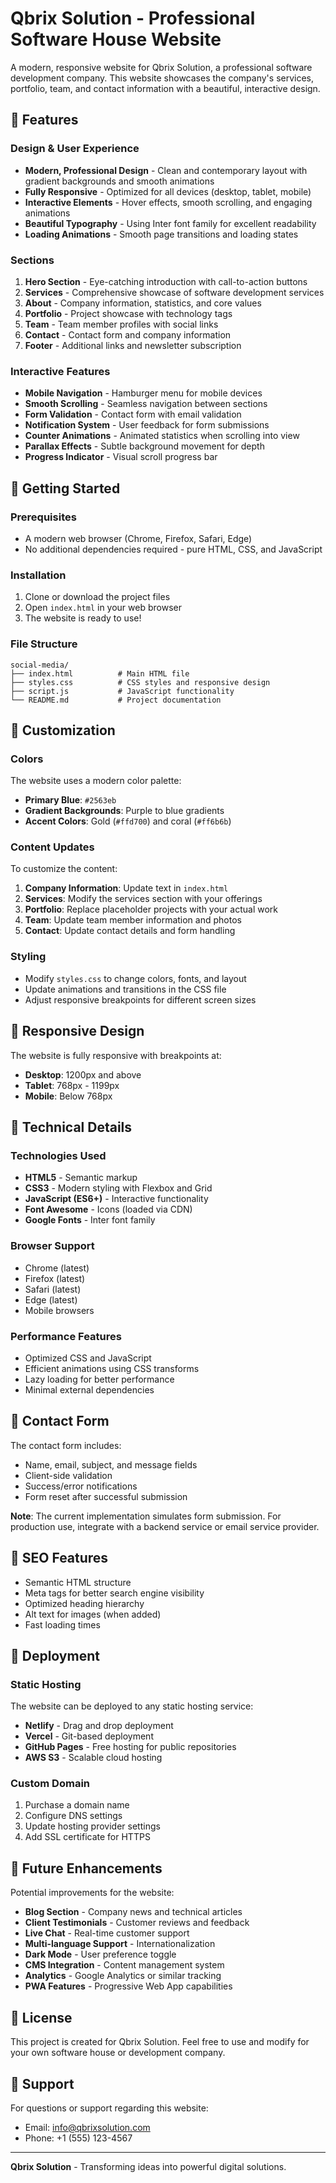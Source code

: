 # Qbrix Solution - Professional Software House Website

A modern, responsive website for Qbrix Solution, a professional software development company. This website showcases the company's services, portfolio, team, and contact information with a beautiful, interactive design.

## 🌟 Features

### Design & User Experience
- **Modern, Professional Design** - Clean and contemporary layout with gradient backgrounds and smooth animations
- **Fully Responsive** - Optimized for all devices (desktop, tablet, mobile)
- **Interactive Elements** - Hover effects, smooth scrolling, and engaging animations
- **Beautiful Typography** - Using Inter font family for excellent readability
- **Loading Animations** - Smooth page transitions and loading states

### Sections
1. **Hero Section** - Eye-catching introduction with call-to-action buttons
2. **Services** - Comprehensive showcase of software development services
3. **About** - Company information, statistics, and core values
4. **Portfolio** - Project showcase with technology tags
5. **Team** - Team member profiles with social links
6. **Contact** - Contact form and company information
7. **Footer** - Additional links and newsletter subscription

### Interactive Features
- **Mobile Navigation** - Hamburger menu for mobile devices
- **Smooth Scrolling** - Seamless navigation between sections
- **Form Validation** - Contact form with email validation
- **Notification System** - User feedback for form submissions
- **Counter Animations** - Animated statistics when scrolling into view
- **Parallax Effects** - Subtle background movement for depth
- **Progress Indicator** - Visual scroll progress bar

## 🚀 Getting Started

### Prerequisites
- A modern web browser (Chrome, Firefox, Safari, Edge)
- No additional dependencies required - pure HTML, CSS, and JavaScript

### Installation
1. Clone or download the project files
2. Open `index.html` in your web browser
3. The website is ready to use!

### File Structure
```
social-media/
├── index.html          # Main HTML file
├── styles.css          # CSS styles and responsive design
├── script.js           # JavaScript functionality
└── README.md           # Project documentation
```

## 🎨 Customization

### Colors
The website uses a modern color palette:
- **Primary Blue**: `#2563eb`
- **Gradient Backgrounds**: Purple to blue gradients
- **Accent Colors**: Gold (`#ffd700`) and coral (`#ff6b6b`)

### Content Updates
To customize the content:

1. **Company Information**: Update text in `index.html`
2. **Services**: Modify the services section with your offerings
3. **Portfolio**: Replace placeholder projects with your actual work
4. **Team**: Update team member information and photos
5. **Contact**: Update contact details and form handling

### Styling
- Modify `styles.css` to change colors, fonts, and layout
- Update animations and transitions in the CSS file
- Adjust responsive breakpoints for different screen sizes

## 📱 Responsive Design

The website is fully responsive with breakpoints at:
- **Desktop**: 1200px and above
- **Tablet**: 768px - 1199px
- **Mobile**: Below 768px

## 🔧 Technical Details

### Technologies Used
- **HTML5** - Semantic markup
- **CSS3** - Modern styling with Flexbox and Grid
- **JavaScript (ES6+)** - Interactive functionality
- **Font Awesome** - Icons (loaded via CDN)
- **Google Fonts** - Inter font family

### Browser Support
- Chrome (latest)
- Firefox (latest)
- Safari (latest)
- Edge (latest)
- Mobile browsers

### Performance Features
- Optimized CSS and JavaScript
- Efficient animations using CSS transforms
- Lazy loading for better performance
- Minimal external dependencies

## 📧 Contact Form

The contact form includes:
- Name, email, subject, and message fields
- Client-side validation
- Success/error notifications
- Form reset after successful submission

**Note**: The current implementation simulates form submission. For production use, integrate with a backend service or email service provider.

## 🎯 SEO Features

- Semantic HTML structure
- Meta tags for better search engine visibility
- Optimized heading hierarchy
- Alt text for images (when added)
- Fast loading times

## 🚀 Deployment

### Static Hosting
The website can be deployed to any static hosting service:
- **Netlify** - Drag and drop deployment
- **Vercel** - Git-based deployment
- **GitHub Pages** - Free hosting for public repositories
- **AWS S3** - Scalable cloud hosting

### Custom Domain
1. Purchase a domain name
2. Configure DNS settings
3. Update hosting provider settings
4. Add SSL certificate for HTTPS

## 🔮 Future Enhancements

Potential improvements for the website:
- **Blog Section** - Company news and technical articles
- **Client Testimonials** - Customer reviews and feedback
- **Live Chat** - Real-time customer support
- **Multi-language Support** - Internationalization
- **Dark Mode** - User preference toggle
- **CMS Integration** - Content management system
- **Analytics** - Google Analytics or similar tracking
- **PWA Features** - Progressive Web App capabilities

## 📄 License

This project is created for Qbrix Solution. Feel free to use and modify for your own software house or development company.

## 🤝 Support

For questions or support regarding this website:
- Email: info@qbrixsolution.com
- Phone: +1 (555) 123-4567

---

**Qbrix Solution** - Transforming ideas into powerful digital solutions. 